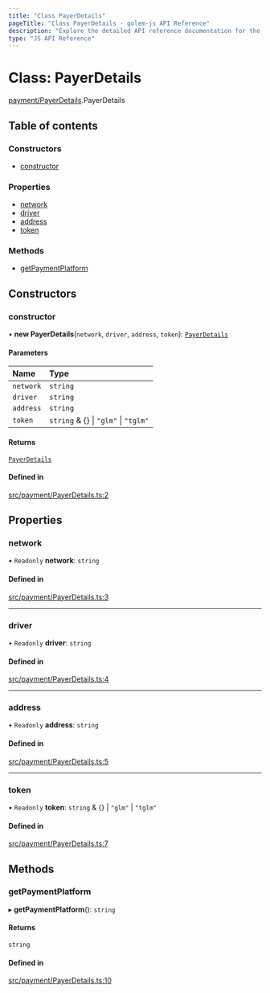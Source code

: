 ```yaml
---
title: "Class PayerDetails"
pageTitle: "Class PayerDetails - golem-js API Reference"
description: "Explore the detailed API reference documentation for the Class PayerDetails within the golem-js SDK for the Golem Network."
type: "JS API Reference"
---
```

# Class: PayerDetails

[payment/PayerDetails](../modules/payment_PayerDetails).PayerDetails

## Table of contents

### Constructors

- [constructor](payment_PayerDetails.PayerDetails#constructor)

### Properties

- [network](payment_PayerDetails.PayerDetails#network)
- [driver](payment_PayerDetails.PayerDetails#driver)
- [address](payment_PayerDetails.PayerDetails#address)
- [token](payment_PayerDetails.PayerDetails#token)

### Methods

- [getPaymentPlatform](payment_PayerDetails.PayerDetails#getpaymentplatform)

## Constructors

### constructor

• **new PayerDetails**(`network`, `driver`, `address`, `token`): [`PayerDetails`](payment_PayerDetails.PayerDetails)

#### Parameters

| Name | Type |
| :------ | :------ |
| `network` | `string` |
| `driver` | `string` |
| `address` | `string` |
| `token` | `string` & {} \| ``"glm"`` \| ``"tglm"`` |

#### Returns

[`PayerDetails`](payment_PayerDetails.PayerDetails)

#### Defined in

[src/payment/PayerDetails.ts:2](https://github.com/golemfactory/golem-js/blob/570126bc/src/payment/PayerDetails.ts#L2)

## Properties

### network

• `Readonly` **network**: `string`

#### Defined in

[src/payment/PayerDetails.ts:3](https://github.com/golemfactory/golem-js/blob/570126bc/src/payment/PayerDetails.ts#L3)

___

### driver

• `Readonly` **driver**: `string`

#### Defined in

[src/payment/PayerDetails.ts:4](https://github.com/golemfactory/golem-js/blob/570126bc/src/payment/PayerDetails.ts#L4)

___

### address

• `Readonly` **address**: `string`

#### Defined in

[src/payment/PayerDetails.ts:5](https://github.com/golemfactory/golem-js/blob/570126bc/src/payment/PayerDetails.ts#L5)

___

### token

• `Readonly` **token**: `string` & {} \| ``"glm"`` \| ``"tglm"``

#### Defined in

[src/payment/PayerDetails.ts:7](https://github.com/golemfactory/golem-js/blob/570126bc/src/payment/PayerDetails.ts#L7)

## Methods

### getPaymentPlatform

▸ **getPaymentPlatform**(): `string`

#### Returns

`string`

#### Defined in

[src/payment/PayerDetails.ts:10](https://github.com/golemfactory/golem-js/blob/570126bc/src/payment/PayerDetails.ts#L10)
